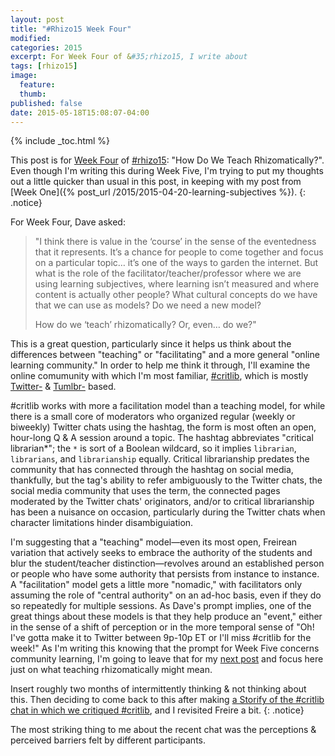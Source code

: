 ```yaml
---
layout: post
title: "#Rhizo15 Week Four"
modified:
categories: 2015
excerpt: For Week Four of &#35;rhizo15, I write about
tags: [rhizo15]
image:
  feature:
  thumb:
published: false
date: 2015-05-18T15:08:07-04:00
---
```


{% include _toc.html %}  

<!-- markup clean_ -->

This post is for [Week Four](http://rhizomatic.net/2015/05/06/week-4-canshould-we-get-rid-of-the-idea-of-dave-how-do-we-teach-rhizomatically/) of [#rhizo15](http://rhizomatic.net/): "How Do We Teach Rhizomatically?". Even though I'm writing this during Week Five, I'm trying to put my thoughts out a little quicker than usual in this post, in keeping with my post from [Week One]({% post_url /2015/2015-04-20-learning-subjectives %}). 
{: .notice}  

For Week Four, Dave asked:  

> "I think there is value in the ‘course’ in the sense of the eventedness that it represents. It’s a chance for people to come together and focus on a particular topic… it’s one of the ways to garden the internet. But what is the role of the facilitator/teacher/professor where we are using learning subjectives, where learning isn’t measured and where content is actually other people? What cultural concepts do we have that we can use as models? Do we need a new model?
>
> How do we ‘teach’ rhizomatically? Or, even… do we?"  

This is a great question, particularly since it helps us think about the differences between "teaching" or "facilitating" and a more general "online learning community." In order to help me think it through, I'll examine the online comumunity with which I'm most familiar, [#critlib](http://www.tinyurl.com/critlibx), which is mostly [Twitter-](https://twitter.com/search?f=realtime&q=%23critlib&src=typd) & [Tumlbr-](https://www.tumblr.com/search/%23critlib/recent) based.  

&#035;critlib works with more a facilitation model than a teaching model, for  while there is a small core of moderators who organized regular (weekly or biweekly) Twitter chats using the hashtag, the form is most often an open, hour-long Q & A session around a topic. The hashtag abbreviates "critical librarian*"; the `*` is sort of a Boolean wildcard, so it implies `librarian`, `librarians`, and `librarianship` equally. Critical librarianship predates the community that has connected through the hashtag on social media, thankfully, but the tag's ability to refer ambiguously to the Twitter chats, the social media community that uses the term, the connected pages moderated by the Twitter chats' originators, and/or to critical librarianship has been a nuisance on occasion, particularly during the Twitter chats when character limitations hinder disambiguiation.

I'm suggesting that a "teaching" model—even its most open, Freirean variation that actively seeks to embrace the authority of the students and blur the student/teacher distinction—revolves around an established person or people who have some authority that persists from instance to instance. A "facilitation" model gets a little more "nomadic," with facilitators only assuming the role of "central authority" on an ad-hoc basis, even if they do so repeatedly for multiple sessions. As Dave's prompt implies, one of the great things about these models is that they help produce an "event," either in the sense of a shift of perception or in the more temporal sense of "Oh! I've gotta make it to Twitter between 9p-10p ET or I'll miss #critlib for the week!" As I'm writing this knowing that the prompt for Week Five concerns community learning, I'm going to leave that for my [next post]() and focus here just on what teaching rhizomatically might mean.  

Insert roughly two months of intermittently thinking & not thinking about this. Then deciding to come back to this after making [a Storify of the #critlib chat in which we critiqued #critlib](https://storify.com/foureyedsoul/36th-critlib-twitter-chat-critiquing-critlib), and I revisited Freire a bit. 
{: .notice}

The most striking thing to me about the recent chat was the perceptions & perceived barriers felt by different participants.  
